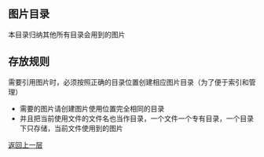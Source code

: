 ## 图片目录 

本目录归纳其他所有目录会用到的图片

## 存放规则

需要引用图片时，必须按照正确的目录位置创建相应图片目录（为了便于索引和管理）


- 需要的图片请创建图片使用位置完全相同的目录
- 并且把当前使用文件的文件名也当作目录，一个文件一个专有目录，一个目录下只存储，当前文件使用到的图片




[返回上一层](../)
